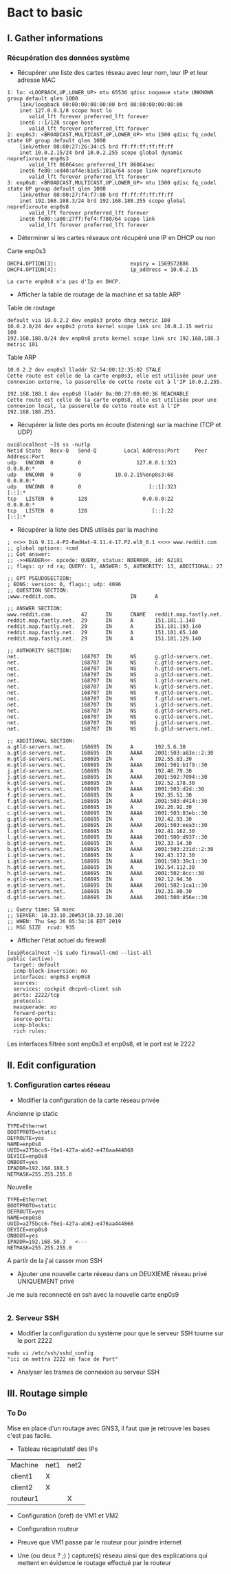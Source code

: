 # Bact to basic

## I. Gather informations

### Récupération des données système

* Récupérer une liste des cartes réseau avec leur nom, leur IP et leur adresse MAC
```
1: lo: <LOOPBACK,UP,LOWER_UP> mtu 65536 qdisc noqueue state UNKNOWN group default qlen 1000
    link/loopback 00:00:00:00:00:00 brd 00:00:00:00:00:00
    inet 127.0.0.1/8 scope host lo
       valid_lft forever preferred_lft forever
    inet6 ::1/128 scope host
       valid_lft forever preferred_lft forever
2: enp0s3: <BROADCAST,MULTICAST,UP,LOWER_UP> mtu 1500 qdisc fq_codel state UP group default qlen 1000
    link/ether 08:00:27:26:34:c5 brd ff:ff:ff:ff:ff:ff
    inet 10.0.2.15/24 brd 10.0.2.255 scope global dynamic noprefixroute enp0s3
       valid_lft 86064sec preferred_lft 86064sec
    inet6 fe80::ed40:af4e:b1e5:101a/64 scope link noprefixroute
       valid_lft forever preferred_lft forever
3: enp0s8: <BROADCAST,MULTICAST,UP,LOWER_UP> mtu 1500 qdisc fq_codel state UP group default qlen 1000
    link/ether 08:00:27:f4:f7:80 brd ff:ff:ff:ff:ff:ff
    inet 192.168.188.3/24 brd 192.168.188.255 scope global noprefixroute enp0s8
       valid_lft forever preferred_lft forever
    inet6 fe80::a00:27ff:fef4:f780/64 scope link
       valid_lft forever preferred_lft forever
```
* Déterminer si les cartes réseaux ont récupéré une IP en DHCP ou non
    
Carte enp0s3
```
DHCP4.OPTION[3]:                        expiry = 1569572886
DHCP4.OPTION[4]:                        ip_address = 10.0.2.15
```
    La carte enp0s8 n'a pas d'Ip en DHCP.

* Afficher la table de routage de la machine et sa table ARP

Table de routage
```
default via 10.0.2.2 dev enp0s3 proto dhcp metric 100
10.0.2.0/24 dev enp0s3 proto kernel scope link src 10.0.2.15 metric 100
192.168.188.0/24 dev enp0s8 proto kernel scope link src 192.168.188.3 metric 101
```

Table ARP
```
10.0.2.2 dev enp0s3 lladdr 52:54:00:12:35:02 STALE
Cette route est celle de la carte enp0s3, elle est utilisée pour une connexion externe, la passerelle de cette route est à l'IP 10.0.2.255.

192.168.188.1 dev enp0s8 lladdr 0a:00:27:00:00:36 REACHABLE
Cette route est celle de la carte enp0s8, elle est utilisée pour une connexion local, la passerelle de cette route est à l'IP 192.168.188.255.
```
* Récupérer la liste des ports en écoute (listening) sur la machine (TCP et UDP)

```
oui@localhost ~]$ ss -nutlp
Netid State   Recv-Q   Send-Q         Local Address:Port     Peer Address:Port
udp   UNCONN  0        0                  127.0.0.1:323           0.0.0.0:*
udp   UNCONN  0        0           10.0.2.15%enp0s3:68            0.0.0.0:*
udp   UNCONN  0        0                      [::1]:323              [::]:*
tcp   LISTEN  0        128                  0.0.0.0:22            0.0.0.0:*
tcp   LISTEN  0        128                     [::]:22               [::]:*
```


* Récupérer la liste des DNS utilisés par la machine
```
; <<>> DiG 9.11.4-P2-RedHat-9.11.4-17.P2.el8_0.1 <<>> www.reddit.com
;; global options: +cmd
;; Got answer:
;; ->>HEADER<<- opcode: QUERY, status: NOERROR, id: 62101
;; flags: qr rd ra; QUERY: 1, ANSWER: 5, AUTHORITY: 13, ADDITIONAL: 27

;; OPT PSEUDOSECTION:
; EDNS: version: 0, flags:; udp: 4096
;; QUESTION SECTION:
;www.reddit.com.                        IN      A

;; ANSWER SECTION:
www.reddit.com.         42      IN      CNAME   reddit.map.fastly.net.
reddit.map.fastly.net.  29      IN      A       151.101.1.140
reddit.map.fastly.net.  29      IN      A       151.101.193.140
reddit.map.fastly.net.  29      IN      A       151.101.65.140
reddit.map.fastly.net.  29      IN      A       151.101.129.140

;; AUTHORITY SECTION:
net.                    168707  IN      NS      g.gtld-servers.net.
net.                    168707  IN      NS      c.gtld-servers.net.
net.                    168707  IN      NS      h.gtld-servers.net.
net.                    168707  IN      NS      a.gtld-servers.net.
net.                    168707  IN      NS      l.gtld-servers.net.
net.                    168707  IN      NS      k.gtld-servers.net.
net.                    168707  IN      NS      m.gtld-servers.net.
net.                    168707  IN      NS      f.gtld-servers.net.
net.                    168707  IN      NS      i.gtld-servers.net.
net.                    168707  IN      NS      d.gtld-servers.net.
net.                    168707  IN      NS      e.gtld-servers.net.
net.                    168707  IN      NS      j.gtld-servers.net.
net.                    168707  IN      NS      b.gtld-servers.net.

;; ADDITIONAL SECTION:
a.gtld-servers.net.     168695  IN      A       192.5.6.30
a.gtld-servers.net.     168695  IN      AAAA    2001:503:a83e::2:30
m.gtld-servers.net.     168695  IN      A       192.55.83.30
m.gtld-servers.net.     168695  IN      AAAA    2001:501:b1f9::30
j.gtld-servers.net.     168695  IN      A       192.48.79.30
j.gtld-servers.net.     168695  IN      AAAA    2001:502:7094::30
k.gtld-servers.net.     168695  IN      A       192.52.178.30
k.gtld-servers.net.     168695  IN      AAAA    2001:503:d2d::30
f.gtld-servers.net.     168695  IN      A       192.35.51.30
f.gtld-servers.net.     168695  IN      AAAA    2001:503:d414::30
c.gtld-servers.net.     168695  IN      A       192.26.92.30
c.gtld-servers.net.     168695  IN      AAAA    2001:503:83eb::30
g.gtld-servers.net.     168695  IN      A       192.42.93.30
g.gtld-servers.net.     168695  IN      AAAA    2001:503:eea3::30
l.gtld-servers.net.     168695  IN      A       192.41.162.30
l.gtld-servers.net.     168695  IN      AAAA    2001:500:d937::30
b.gtld-servers.net.     168695  IN      A       192.33.14.30
b.gtld-servers.net.     168695  IN      AAAA    2001:503:231d::2:30
i.gtld-servers.net.     168695  IN      A       192.43.172.30
i.gtld-servers.net.     168695  IN      AAAA    2001:503:39c1::30
h.gtld-servers.net.     168695  IN      A       192.54.112.30
h.gtld-servers.net.     168695  IN      AAAA    2001:502:8cc::30
e.gtld-servers.net.     168695  IN      A       192.12.94.30
e.gtld-servers.net.     168695  IN      AAAA    2001:502:1ca1::30
d.gtld-servers.net.     168695  IN      A       192.31.80.30
d.gtld-servers.net.     168695  IN      AAAA    2001:500:856e::30

;; Query time: 58 msec
;; SERVER: 10.33.10.20#53(10.33.10.20)
;; WHEN: Thu Sep 26 05:34:16 EDT 2019
;; MSG SIZE  rcvd: 935
```
* Afficher l'état actuel du firewall

```
[oui@localhost ~]$ sudo firewall-cmd --list-all
public (active)
  target: default
  icmp-block-inversion: no
  interfaces: enp0s3 enp0s8
  sources:
  services: cockpit dhcpv6-client ssh
  ports: 2222/tcp
  protocols:
  masquerade: no
  forward-ports:
  source-ports:
  icmp-blocks:
  rich rules:
```
Les interfaces filtrée sont enp0s3 et enp0s8, et le port est le 2222

## II. Edit configuration

### 1. Configuration cartes réseau

* Modifier la configuration de la carte réseau privée

Ancienne ip static
```
TYPE=Ethernet
BOOTPROTO=static
DEFROUTE=yes
NAME=enp0s8
UUID=a275bcc6-f6e1-427a-ab62-e476aa444868
DEVICE=enp0s8
ONBOOT=yes
IPADDR=192.168.188.3
NETMASK=255.255.255.0
```

Nouvelle

```
TYPE=Ethernet
BOOTPROTO=static
DEFROUTE=yes
NAME=enp0s8
UUID=a275bcc6-f6e1-427a-ab62-e476aa444868
DEVICE=enp0s8
ONBOOT=yes
IPADDR=192.168.50.3   <---
NETMASK=255.255.255.0
```



A partir de la j'ai casser mon SSH 
* Ajouter une nouvelle carte réseau dans un DEUXIEME réseau privé UNIQUEMENT privé

Je me suis reconnecté en ssh avec la nouvelle carte enp0s9 


```

```


### 2. Serveur SSH

* Modifier la configuration du système pour que le serveur SSH tourne sur le port 2222
```
sudo vi /etc/ssh/sshd_config
"ici on mettra 2222 en face de Port"
```

* Analyser les trames de connexion au serveur SSH

## III. Routage simple

### To Do

Mise en place d'un routage avec GNS3, il faut que je retrouve les bases c'est pas facile.

- Tableau récapitulatif des IPs

<table>
  <tr>
    <td>Machine</td><td>net1</td><td>net2</td>
  </tr>
  <tr>
    <td>client1</td><td>X</td><td></td>
  </tr>
  <tr>
  <td>client2</td><td>X</td><td></td>
  </tr>
  <tr>
    <td>routeur1</td><td></td><td>X</td>
  </tr>
</table>


- Configuration (bref) de VM1 et VM2

- Configuration routeur

- Preuve que VM1 passe par le routeur pour joindre internet

- Une (ou deux ? ;) ) capture(s) réseau ainsi que des explications qui mettent en évidence le routage effectué par le routeur
